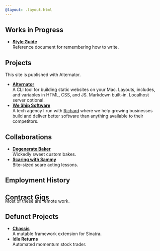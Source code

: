 ```yaml
---
@layout: .layout.html
---
```

## Works in Progress

- [**Style Guide**][style-guide]<br />
  Reference document for remembering how to write.

## Projects

<aside class="left">This site is published with Alternator.</aside>

- [**Alternator**][alternator]<br />
  A CLI tool for building static websites on your Mac. Layouts, includes, and
  variables in HTML, CSS, and JS. Markdown built–in. Localhost server optional.
- [**We Ship Software**][wss]<br />
  A tech agency I run with [Richard][richard] where we help growing businesses
  build and deliver better software than anything available to their competitors.

## Collaborations

- [**Degenerate Baker**][degenerate-baker]<br />
  Wickedly sweet custom bakes.
- [**Scaring with Sammy**][sammy]<br />
  Bite–sized scare acting lessons.

## Employment History

<!-- @include readme/.employment-history/maris.md         -->
<!-- @include readme/.employment-history/bequick.md       -->
<!-- @include readme/.employment-history/mcna.md          -->
<!-- @include readme/.employment-history/web-dev.md       -->
<!-- @include readme/.employment-history/screen-sized.md  -->
<!-- @include readme/.employment-history/city-slicking.md -->
<!-- @include readme/.employment-history/front-porch.md   -->
<!-- @include readme/.employment-history/ekwipper.md      -->
<!-- @include readme/.employment-history/web-designer.md  -->

## Contract Gigs

<aside class="left" style="margin-top: -1.67rem;">Most of these are remote work.</aside>

<!-- @include readme/.contract-gigs/outlier.md             -->
<!-- @include readme/.contract-gigs/fidelity.md            -->
<!-- @include readme/.contract-gigs/prism.md               -->
<!-- @include readme/.contract-gigs/landrum.md             -->
<!-- @include readme/.contract-gigs/paychex.md             -->
<!-- @include readme/.contract-gigs/idexx.md               -->
<!-- @include readme/.contract-gigs/chewy.md               -->
<!-- @include readme/.contract-gigs/syrinx.md              -->
<!-- @include readme/.contract-gigs/tg2.md                 -->
<!-- @include readme/.contract-gigs/see-yourself-health.md -->
<!-- @include readme/.contract-gigs/sefas.md               -->
<!-- @include readme/.contract-gigs/octoscope.md           -->
<!-- @include readme/.contract-gigs/iron-mountain.md       -->
<!-- @include readme/.contract-gigs/torch-metrics.md       -->
<!-- @include readme/.contract-gigs/crowd-lending.md       -->
<!-- @include readme/.contract-gigs/baupost.md             -->
<!-- @include readme/.contract-gigs/cloudhealth.md         -->
<!-- @include readme/.contract-gigs/tsd.md                 -->
<!-- @include readme/.contract-gigs/mirion.md              -->
<!-- @include readme/.contract-gigs/smartbear.md           -->
<!-- @include readme/.contract-gigs/uweave.md              -->
<!-- @include readme/.contract-gigs/dentaquest.md          -->
<!-- @include readme/.contract-gigs/mvps.md                -->
<!-- @include readme/.contract-gigs/localytics.md          -->
<!-- @include readme/.contract-gigs/conjur.md              -->
<!-- @include readme/.contract-gigs/cumberland-farms.md    -->
<!-- @include readme/.contract-gigs/paypal.md              -->
<!-- @include readme/.contract-gigs/altman.md              -->
<!-- @include readme/.contract-gigs/verizon.md             -->
<!-- @include readme/.contract-gigs/arcadia.md             -->

## Defunct Projects

- [**Chassis**][chassis]<br />
  A mutable framework extension for Sinatra.
- **Idle Returns**<br />
  Automated momentum stock trader.


[alternator]: https://alternator.sh
[chassis]: https://rubygems.org/gems/sinatra-chassis
[degenerate-baker]: https://degeneratebaker.com
[richard]: https://richard.is
[sammy]: https://scaringwithsammy.com
[style-guide]: /style-guide
[wss]: https://weshipsoftware.com
